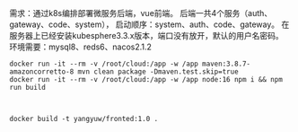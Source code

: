 需求：通过k8s编排部署微服务后端，vue前端。
后端一共4个服务（auth、gateway、code、system），
启动顺序：system、auth、code、gateway。
在服务器上已经安装kubesphere3.3.x版本，端口没有放开，默认的用户名密码。
环境需要：mysql8、reds6、nacos2.1.2


```
docker run -it --rm -v /root/cloud:/app -w /app maven:3.8.7-amazoncorretto-8 mvn clean package -Dmaven.test.skip=true
docker run -it --rm -v /root/cloud:/app -w /app node:16 npm i && npm run build



docker build -t yangyuw/fronted:1.0 .
```
